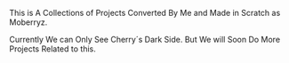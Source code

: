 This is A Collections of Projects Converted By Me and Made in Scratch as Moberryz.


Currently We can Only See Cherry´s Dark Side. But We will Soon Do More Projects Related to this.
